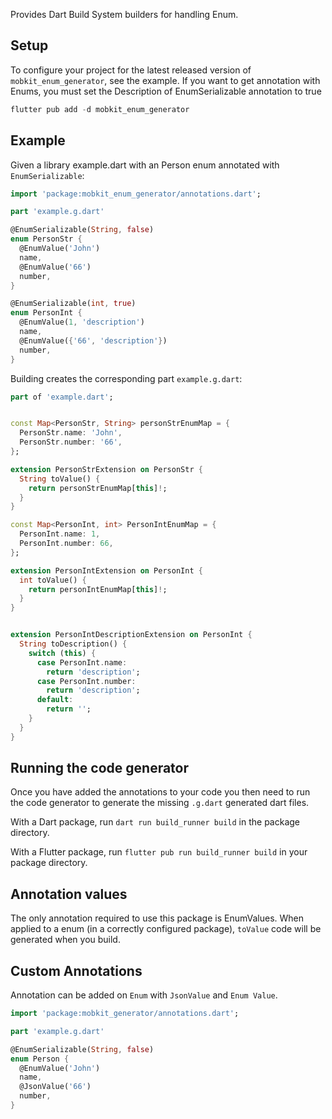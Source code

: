 <!--
This README describes the package. If you publish this package to pub.dev,
this README's contents appear on the landing page for your package.

For information about how to write a good package README, see the guide for
[writing package pages](https://dart.dev/guides/libraries/writing-package-pages).

For general information about developing packages, see the Dart guide for
[creating packages](https://dart.dev/guides/libraries/create-library-packages)
and the Flutter guide for
[developing packages and plugins](https://flutter.dev/developing-packages).
-->

Provides Dart Build System builders for handling Enum.

## Setup

To configure your project for the latest released version of `mobkit_enum_generator`, see the example. If you want to get annotation with Enums, you must set the Description of EnumSerializable annotation to true
```dart
flutter pub add -d mobkit_enum_generator
```
## Example

Given a library example.dart with an Person enum annotated with `EnumSerializable`:

```dart
import 'package:mobkit_enum_generator/annotations.dart';

part 'example.g.dart'

@EnumSerializable(String, false)
enum PersonStr {
  @EnumValue('John')
  name,
  @EnumValue('66')
  number,
}

@EnumSerializable(int, true)
enum PersonInt {
  @EnumValue(1, 'description')
  name,
  @EnumValue({'66', 'description'})
  number,
}
```
Building creates the corresponding part `example.g.dart`:
```dart
part of 'example.dart';


const Map<PersonStr, String> personStrEnumMap = {
  PersonStr.name: 'John',
  PersonStr.number: '66',
};

extension PersonStrExtension on PersonStr {
  String toValue() {
    return personStrEnumMap[this]!;
  }
}

const Map<PersonInt, int> PersonIntEnumMap = {
  PersonInt.name: 1,
  PersonInt.number: 66,
};

extension PersonIntExtension on PersonInt {
  int toValue() {
    return personIntEnumMap[this]!;
  }
}


extension PersonIntDescriptionExtension on PersonInt {
  String toDescription() {
    switch (this) {
      case PersonInt.name:
        return 'description';
      case PersonInt.number:
        return 'description';
      default:
        return '';
    }
  }
}

```

## Running the code generator

Once you have added the annotations to your code you then need to run the code generator to generate the missing `.g.dart` generated dart files.

With a Dart package, run `dart run build_runner build` in the package directory.

With a Flutter package, run `flutter pub run build_runner build` in your package directory.


## Annotation values

The only annotation required to use this package is EnumValues. When applied to a enum (in a correctly configured package), `toValue` code will be generated when you build.


## Custom Annotations

Annotation can be added on `Enum` with `JsonValue` and `Enum Value`.

```dart
import 'package:mobkit_generator/annotations.dart';

part 'example.g.dart'

@EnumSerializable(String, false)
enum Person {
  @EnumValue('John')
  name,
  @JsonValue('66')
  number,
}
